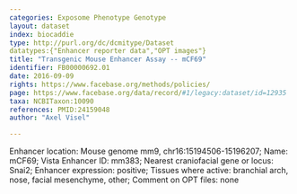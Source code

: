 ```yaml
---
categories: Exposome Phenotype Genotype
layout: dataset  
index: biocaddie  
type: http://purl.org/dc/dcmitype/Dataset  
datatypes:{"Enhancer reporter data","OPT images"}  
title: "Transgenic Mouse Enhancer Assay -- mCF69"  
identifier: FB00000692.01  
date: 2016-09-09  
rights: https://www.facebase.org/methods/policies/  
page: https://www.facebase.org/data/record/#1/legacy:dataset/id=12935  
taxa: NCBITaxon:10090  
references: PMID:24159048  
author: "Axel Visel"  

---
```

 Enhancer location: Mouse genome mm9, chr16:15194506-15196207; Name: mCF69; Vista Enhancer ID: mm383; Nearest craniofacial gene or locus: Snai2; Enhancer expression: positive; Tissues where active: branchial arch, nose, facial mesenchyme, other; Comment on OPT files: none 
